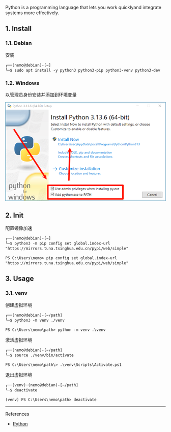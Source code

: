 Python is a programming language that lets you work quicklyand integrate systems more effectively.

## 1. Install

### 1.1. Debian

安装

```
┌──(nemo@debian)-[~]
└─$ sudo apt install -y python3 python3-pip python3-venv python3-dev
```

### 1.2. Windows

以管理员身份安装并添加到环境变量

![以管理员身份安装并添加到环境变量](./../../../../images/python/%E4%BB%A5%E7%AE%A1%E7%90%86%E5%91%98%E8%BA%AB%E4%BB%BD%E5%AE%89%E8%A3%85%E5%B9%B6%E6%B7%BB%E5%8A%A0%E5%88%B0%E7%8E%AF%E5%A2%83%E5%8F%98%E9%87%8F.png)

## 2. Init

配置镜像加速

```
┌──(nemo@debian)-[~]
└─$ python3 -m pip config set global.index-url "https://mirrors.tuna.tsinghua.edu.cn/pypi/web/simple"
```

```
PS C:\Users\nemo> pip config set global.index-url "https://mirrors.tuna.tsinghua.edu.cn/pypi/web/simple"
```

## 3. Usage

### 3.1. venv

创建虚拟环境

```
┌──(nemo@debian)-[~/path]
└─$ python3 -m venv ./venv
```

```
PS C:\Users\nemo\path> python -m venv .\venv
```

激活虚拟环境

```
┌──(nemo@debian)-[~/path]
└─$ source ./venv/bin/activate
```

```
PS C:\Users\nemo\path\> .\venv\Scripts\Activate.ps1
```

退出虚拟环境

```
┌──(venv)─(nemo@debian)-[~/path]
└─$ deactivate
```

```
(venv) PS C:\Users\nemo\path> deactivate
```

---

References

- [Python](https://www.python.org/)

